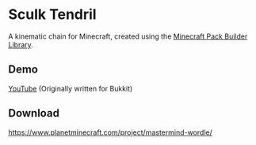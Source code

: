 # Sculk Tendril
A kinematic chain for Minecraft, created using the [Minecraft Pack Builder Library](https://github.com/TheCymaera/mcpack-builder).

## Demo
[YouTube](https://youtu.be/9qgtdOIxbpQ) (Originally written for Bukkit)

## Download
https://www.planetminecraft.com/project/mastermind-wordle/